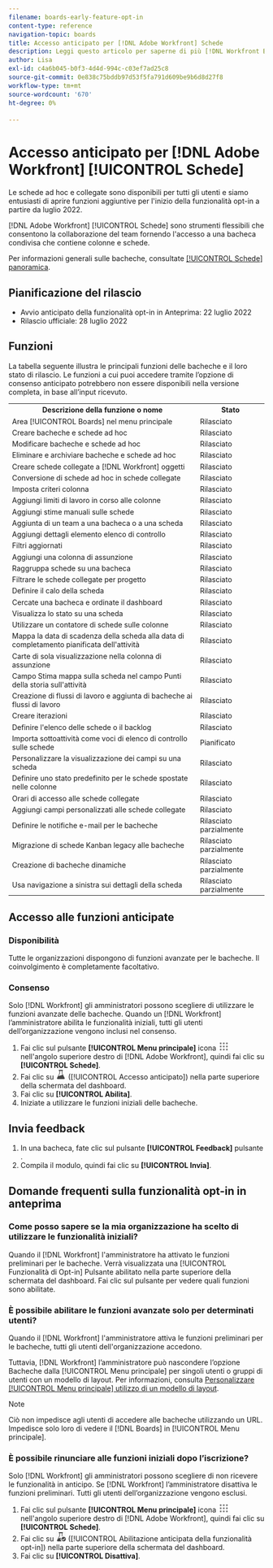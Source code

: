 ```yaml
---
filename: boards-early-feature-opt-in
content-type: reference
navigation-topic: boards
title: Accesso anticipato per [!DNL Adobe Workfront] Schede
description: Leggi questo articolo per saperne di più [!DNL Workfront Boards] funzionalità opt-in iniziale.
author: Lisa
exl-id: c4a6b045-b0f3-4d4d-994c-c03ef7ad25c8
source-git-commit: 0e838c75bddb97d53f5fa791d609be9b6d8d27f8
workflow-type: tm+mt
source-wordcount: '670'
ht-degree: 0%

---
```


# Accesso anticipato per [!DNL Adobe Workfront] [!UICONTROL Schede]

Le schede ad hoc e collegate sono disponibili per tutti gli utenti e siamo entusiasti di aprire funzioni aggiuntive per l&#39;inizio della funzionalità opt-in a partire da luglio 2022.

[!DNL Adobe Workfront] [!UICONTROL Schede] sono strumenti flessibili che consentono la collaborazione del team fornendo l&#39;accesso a una bacheca condivisa che contiene colonne e schede.

Per informazioni generali sulle bacheche, consultate [[!UICONTROL Schede] panoramica](/help/quicksilver/agile/boards-overview.md).

## Pianificazione del rilascio

* Avvio anticipato della funzionalità opt-in in Anteprima: 22 luglio 2022
* Rilascio ufficiale: 28 luglio 2022

## Funzioni

La tabella seguente illustra le principali funzioni delle bacheche e il loro stato di rilascio. Le funzioni a cui puoi accedere tramite l’opzione di consenso anticipato potrebbero non essere disponibili nella versione completa, in base all’input ricevuto.

<table style="table-layout:auto"> 
 <tbody> 
  <tr> 
   <th><strong>Descrizione della funzione o nome</strong></th>
   <th><strong>Stato</strong></th> 
  </tr>
  <tr>
   <td>Area [!UICONTROL Boards] nel menu principale</td>
   <td>Rilasciato</td>
  </tr>
    <tr>
   <td>Creare bacheche e schede ad hoc</td>
   <td>Rilasciato</td>
  </tr>
  <tr>
   <td>Modificare bacheche e schede ad hoc</td>
   <td>Rilasciato</td>
  </tr>
  <tr>
   <td>Eliminare e archiviare bacheche e schede ad hoc</td>
   <td>Rilasciato</td>
  </tr>
  <tr>
   <td>Creare schede collegate a [!DNL Workfront] oggetti</td>
   <td>Rilasciato</td>
  </tr>
  <tr>
   <td>Conversione di schede ad hoc in schede collegate</td>
   <td>Rilasciato</td>
  </tr>
  <tr>
   <td>Imposta criteri colonna</td>
   <td>Rilasciato</td>
  </tr>
  <tr>
   <td>Aggiungi limiti di lavoro in corso alle colonne</td>
   <td>Rilasciato</td>
  </tr>
  <tr>
   <td>Aggiungi stime manuali sulle schede</td>
   <td>Rilasciato</td>
  </tr>
  <tr>
   <td>Aggiunta di un team a una bacheca o a una scheda</td>
   <td>Rilasciato</td>
  </tr>
  <tr>
   <td>Aggiungi dettagli elemento elenco di controllo</td>
   <td>Rilasciato</td>
  </tr>
  <tr>
   <td>Filtri aggiornati</td>
   <td>Rilasciato</td>
  </tr>
  <tr>
   <td>Aggiungi una colonna di assunzione</td>
   <td>Rilasciato</td>
  </tr>
  <tr>
   <td>Raggruppa schede su una bacheca</td>
   <td>Rilasciato</td>
  </tr>
  <tr>
   <td>Filtrare le schede collegate per progetto</td>
   <td>Rilasciato</td>
  </tr>
  <tr>
   <td>Definire il calo della scheda</td>
   <td>Rilasciato</td>
  </tr>
  <tr>
   <td>Cercate una bacheca e ordinate il dashboard</td>
   <td>Rilasciato</td>
  </tr>
  <tr>
   <td>Visualizza lo stato su una scheda</td>
   <td>Rilasciato</td>
  </tr>
  <tr>
   <td>Utilizzare un contatore di schede sulle colonne</td>
   <td>Rilasciato</td>
  </tr>
  <tr>
   <td>Mappa la data di scadenza della scheda alla data di completamento pianificata dell'attività</td>
   <td>Rilasciato</td>
  </tr>
  <tr>
   <td>Carte di sola visualizzazione nella colonna di assunzione</td>
   <td>Rilasciato</td>
  </tr>
  <tr>
   <td>Campo Stima mappa sulla scheda nel campo Punti della storia sull'attività</td>
   <td>Rilasciato</td>
  </tr>
  <tr>
   <td>Creazione di flussi di lavoro e aggiunta di bacheche ai flussi di lavoro</td>
   <td>Rilasciato</td>
  </tr>
  <tr>
   <td>Creare iterazioni</td>
   <td>Rilasciato</td>
  </tr>
  <tr>
   <td>Definire l'elenco delle schede o il backlog</td>
   <td>Rilasciato</td>
  </tr>
  <tr>
   <td>Importa sottoattività come voci di elenco di controllo sulle schede</td>
   <td>Pianificato</td>
  </tr>
  <tr>
   <td>Personalizzare la visualizzazione dei campi su una scheda</td>
   <td>Rilasciato</td>
  </tr>  
  <tr>
   <td>Definire uno stato predefinito per le schede spostate nelle colonne</td>
   <td>Rilasciato</td>
  </tr>
  <tr>
   <td>Orari di accesso alle schede collegate</td>
   <td>Rilasciato</td>
  </tr>
  <tr>
   <td>Aggiungi campi personalizzati alle schede collegate</td>
   <td>Rilasciato</td>
  </tr>
  <tr>
   <td>Definire le notifiche e-mail per le bacheche</td>
   <td>Rilasciato parzialmente</td>
  </tr>
  <tr>
   <td>Migrazione di schede Kanban legacy alle bacheche</td>
   <td>Rilasciato parzialmente</td>
  </tr>
  <tr>
   <td>Creazione di bacheche dinamiche</td>
   <td>Rilasciato parzialmente</td>
  </tr>
  <tr>
   <td>Usa navigazione a sinistra sui dettagli della scheda</td>
   <td>Rilasciato parzialmente</td>
  </tr>
 </tbody> 
</table>

## Accesso alle funzioni anticipate

### Disponibilità

Tutte le organizzazioni dispongono di funzioni avanzate per le bacheche. Il coinvolgimento è completamente facoltativo.

### Consenso

Solo [!DNL Workfront] gli amministratori possono scegliere di utilizzare le funzioni avanzate delle bacheche. Quando un [!DNL Workfront] l’amministratore abilita le funzionalità iniziali, tutti gli utenti dell’organizzazione vengono inclusi nel consenso.

1. Fai clic sul pulsante **[!UICONTROL Menu principale]** icona ![](assets/main-menu-icon.png) nell&#39;angolo superiore destro di [!DNL Adobe Workfront], quindi fai clic su **[!UICONTROL Schede]**.
1. Fai clic su ![Accesso anticipato](assets/early-feature-opt-in-not-enabled.png) ([!UICONTROL Accesso anticipato]) nella parte superiore della schermata del dashboard.
1. Fai clic su **[!UICONTROL Abilita]**.
1. Iniziate a utilizzare le funzioni iniziali delle bacheche.

## Invia feedback

1. In una bacheca, fate clic sul pulsante **[!UICONTROL Feedback]** pulsante .
1. Compila il modulo, quindi fai clic su **[!UICONTROL Invia]**.

## Domande frequenti sulla funzionalità opt-in in anteprima

### Come posso sapere se la mia organizzazione ha scelto di utilizzare le funzionalità iniziali?

Quando il [!DNL Workfront] l&#39;amministratore ha attivato le funzioni preliminari per le bacheche. Verrà visualizzata una [!UICONTROL Funzionalità di Opt-in] Pulsante abilitato nella parte superiore della schermata del dashboard. Fai clic sul pulsante per vedere quali funzioni sono abilitate.

### È possibile abilitare le funzioni avanzate solo per determinati utenti?

Quando il [!DNL Workfront] l&#39;amministratore attiva le funzioni preliminari per le bacheche, tutti gli utenti dell&#39;organizzazione accedono.

Tuttavia, [!DNL Workfront] l’amministratore può nascondere l’opzione Bacheche dalla [!UICONTROL Menu principale] per singoli utenti o gruppi di utenti con un modello di layout. Per informazioni, consulta [Personalizzare [!UICONTROL Menu principale] utilizzo di un modello di layout](/help/quicksilver/administration-and-setup/customize-workfront/use-layout-templates/customize-main-menu.md).

>[!NOTE]
>
>Ciò non impedisce agli utenti di accedere alle bacheche utilizzando un URL. Impedisce solo loro di vedere il [!DNL Boards] in [!UICONTROL Menu principale].

### È possibile rinunciare alle funzioni iniziali dopo l’iscrizione?

Solo [!DNL Workfront] gli amministratori possono scegliere di non ricevere le funzionalità in anticipo. Se [!DNL Workfront] l’amministratore disattiva le funzioni preliminari. Tutti gli utenti dell’organizzazione vengono esclusi.

1. Fai clic sul pulsante **[!UICONTROL Menu principale]** icona ![](assets/main-menu-icon.png) nell&#39;angolo superiore destro di [!DNL Adobe Workfront], quindi fai clic su **[!UICONTROL Schede]**.
1. Fai clic su ![Abilitazione anticipata della funzionalità opt-in](assets/early-feature-opt-in-enabled.png) ([!UICONTROL Abilitazione anticipata della funzionalità opt-in]) nella parte superiore della schermata del dashboard.
1. Fai clic su **[!UICONTROL Disattiva]**.
